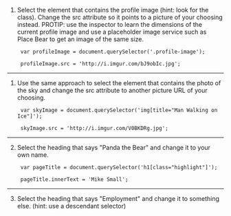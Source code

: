 1. Select the element that contains the profile image (hint: look for the class). Change the src attribute so it points to a picture of your choosing instead.
PROTIP: use the inspector to learn the dimensions of the current profile image and use a placeholder image service such as Place Bear to get an image of the same size.

        var profileImage = document.querySelector('.profile-image');

        profileImage.src = 'http://i.imgur.com/bJ9obIc.jpg';

________________________________________________________________________________________________
1. Use the same approach to select the element that contains the photo of the sky and change the src attribute to another picture URL of your choosing.

        var skyImage = document.querySelector('img[title="Man Walking on Ice"]');

        skyImage.src = 'http://i.imgur.com/V0BKDRg.jpg';

________________________________________________________________________________________________
2. Select the heading that says "Panda the Bear" and change it to your own name.

        var pageTitle = document.querySelector('h1[class="highlight"]');

        pageTitle.innerText = 'Mike Small';

________________________________________________________________________________________________
3. Select the heading that says "Employment" and change it to something else. (hint: use a descendant selector)

        
